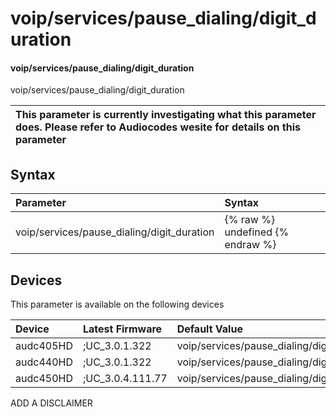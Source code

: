 ﻿---
description: voip/services/pause_dialing/digit_duration
search: false
---

# voip/services/pause_dialing/digit_duration

#### voip/services/pause_dialing/digit_duration

voip/services/pause_dialing/digit_duration


| This parameter is currently investigating what this parameter does. Please refer to Audiocodes wesite for details on this parameter | 
| :--- |

## Syntax
| Parameter | Syntax |
| :--- | :--- |
|voip/services/pause_dialing/digit_duration | {% raw %} undefined {% endraw %}|

## Devices
This parameter is available on the following devices

| Device | Latest Firmware | Default Value |
|:---|:---|:---|
| audc405HD | ;UC_3.0.1.322 | voip/services/pause_dialing/digit_duration=100 
| audc440HD | ;UC_3.0.1.322 | voip/services/pause_dialing/digit_duration=100 
| audc450HD | ;UC_3.0.4.111.77 | voip/services/pause_dialing/digit_duration=100 

ADD A DISCLAIMER
